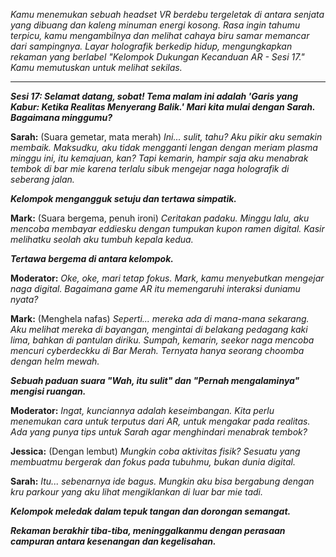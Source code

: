 _Kamu menemukan sebuah headset VR berdebu tergeletak di antara senjata yang dibuang dan kaleng minuman energi kosong. Rasa ingin tahumu terpicu, kamu mengambilnya dan melihat cahaya biru samar memancar dari sampingnya. Layar holografik berkedip hidup, mengungkapkan rekaman yang berlabel "Kelompok Dukungan Kecanduan AR - Sesi 17." Kamu memutuskan untuk melihat sekilas._

---

**_Sesi 17: Selamat datang, sobat! Tema malam ini adalah 'Garis yang Kabur: Ketika Realitas Menyerang Balik.' Mari kita mulai dengan Sarah. Bagaimana minggumu?_**

**Sarah:** (Suara gemetar, mata merah) _Ini... sulit, tahu? Aku pikir aku semakin membaik. Maksudku, aku tidak mengganti lengan dengan meriam plasma minggu ini, itu kemajuan, kan? Tapi kemarin, hampir saja aku menabrak tembok di bar mie karena terlalu sibuk mengejar naga holografik di seberang jalan._

**_Kelompok mengangguk setuju dan tertawa simpatik._**

**Mark:** (Suara bergema, penuh ironi) _Ceritakan padaku. Minggu lalu, aku mencoba membayar eddiesku dengan tumpukan kupon ramen digital. Kasir melihatku seolah aku tumbuh kepala kedua._

**_Tertawa bergema di antara kelompok._**

**Moderator:** _Oke, oke, mari tetap fokus. Mark, kamu menyebutkan mengejar naga digital. Bagaimana game AR itu memengaruhi interaksi duniamu nyata?_

**Mark:** (Menghela nafas) _Seperti... mereka ada di mana-mana sekarang. Aku melihat mereka di bayangan, mengintai di belakang pedagang kaki lima, bahkan di pantulan diriku. Sumpah, kemarin, seekor naga mencoba mencuri cyberdeckku di Bar Merah. Ternyata hanya seorang choomba dengan helm mewah._

**_Sebuah paduan suara "Wah, itu sulit" dan "Pernah mengalaminya" mengisi ruangan._**

**Moderator:** _Ingat, kunciannya adalah keseimbangan. Kita perlu menemukan cara untuk terputus dari AR, untuk mengakar pada realitas. Ada yang punya tips untuk Sarah agar menghindari menabrak tembok?_

**Jessica:** (Dengan lembut) _Mungkin coba aktivitas fisik? Sesuatu yang membuatmu bergerak dan fokus pada tubuhmu, bukan dunia digital._

**Sarah:** _Itu... sebenarnya ide bagus. Mungkin aku bisa bergabung dengan kru parkour yang aku lihat mengiklankan di luar bar mie tadi._

**_Kelompok meledak dalam tepuk tangan dan dorongan semangat._**

**_Rekaman berakhir tiba-tiba, meninggalkanmu dengan perasaan campuran antara kesenangan dan kegelisahan._**

